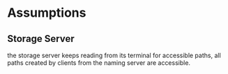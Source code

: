 # Assumptions

## Storage Server

the storage server keeps reading from its terminal for accessible paths, all paths created by clients from the naming server are accessible.
